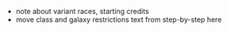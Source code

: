 - note about variant races, starting credits
- move class and galaxy restrictions text from step-by-step here
